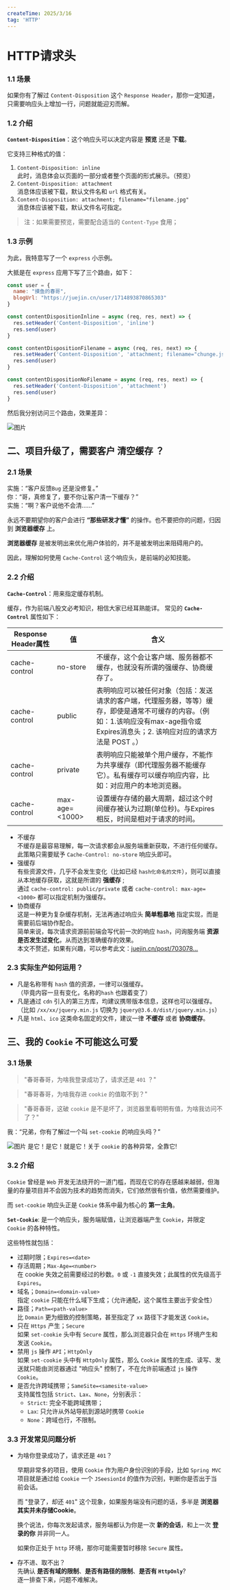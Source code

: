 ```yaml
---
createTime: 2025/3/16
tag: 'HTTP'
---
```

# HTTP请求头

### 1.1 场景

如果你有了解过 `Content-Disposition` 这个 `Response Header`，那你一定知道，只需要响应头上增加一行，问题就能迎刃而解。

### 1.2 介绍

**`Content-Disposition`**：这个响应头可以决定内容是 **预览** 还是 **下载**。

它支持三种格式的值：

1. `Content-Disposition: inline`  
    此时，消息体会以页面的一部分或者整个页面的形式展示。（预览）
2. `Content-Disposition: attachment`  
    消息体应该被下载，默认文件名和 `url` 格式有关。
3. `Content-Disposition: attachment; filename="filename.jpg"`  
    消息体应该被下载，默认文件名可指定。

> 注：如果需要预览，需要配合适当的 `Content-Type` 食用；

### 1.3 示例

为此，我特意写了一个 `express` 小示例。

大抵是在 `express` 应用下写了三个路由，如下：

```js
const user = {
  name: "摸鱼的春哥",
  blogUrl: "https://juejin.cn/user/1714893870865303"
}

const contentDispositionInline = async (req, res, next) => {
  res.setHeader('Content-Disposition', 'inline')
  res.send(user)
}

const contentDispositionFilename = async (req, res, next) => {
  res.setHeader('Content-Disposition', 'attachment; filename="chunge.json"')
  res.send(user)
}

const contentDispositionNoFilename = async (req, res, next) => {
  res.setHeader('Content-Disposition', 'attachment')
  res.send(user)
}

```

然后我分别访问三个路由，效果差异：

![图片](https://p3-juejin.byteimg.com/tos-cn-i-k3u1fbpfcp/9b92606d69564a6cb5fd1bdf0c005370~tplv-k3u1fbpfcp-zoom-in-crop-mark:4536:0:0:0.image)

二、项目升级了，需要客户 **清空缓存** ？
-----------------------

### 2.1 场景

实施：“客户反馈`Bug` 还是没修复。”  
你：“哥，真修复了，要不你让客户清一下缓存？”  
实施：“啊？客户说他不会清……”  

永远不要期望你的客户会进行 **“那些研发才懂”** 的操作。也不要把你的问题，归因到 **浏览器缓存** 上。

**浏览器缓存** 是被发明出来优化用户体验的，并不是被发明出来阻碍用户的。

因此，理解如何使用 `Cache-Control` 这个响应头，是前端的必知技能。

### 2.2 介绍

**`Cache-Control`**：用来指定缓存机制。

缓存，作为前端八股文必考知识，相信大家已经耳熟能详。 常见的 **`Cache-Control`** 属性如下：

| Response Header属性 | 值 | 含义 |
| --- | --- | --- |
| cache-control | no-store | 不缓存，这个会让客户端、服务器都不缓存，也就没有所谓的强缓存、协商缓存了。 |
| cache-control | public | 表明响应可以被任何对象（包括：发送请求的客户端，代理服务器，等等）缓存，即使是通常不可缓存的内容。（例如：1.该响应没有max-age指令或Expires消息头；2. 该响应对应的请求方法是 POST 。） |
| cache-control | private | 表明响应只能被单个用户缓存，不能作为共享缓存（即代理服务器不能缓存它）。私有缓存可以缓存响应内容，比如：对应用户的本地浏览器。 |
| cache-control | max-age=<1000> | 设置缓存存储的最大周期，超过这个时间缓存被认为过期(单位秒)。与Expires相反，时间是相对于请求的时间。 |

* 不缓存  
    不缓存是最容易理解，每一次请求都会从服务端重新获取，不进行任何缓存。  
    此策略只需要赋予 `Cache-Control: no-store` 响应头即可。
* 强缓存  
    有些资源文件，几乎不会发生变化（比如已经 `hash化命名的文件`），则可以直接从本地缓存获取，这就是所谓的 **强缓存** ;  
    通过 `cache-control: public/private` 或者 `cache-control: max-age=<1000>` 都可以指定机制为强缓存。
* 协商缓存  
    这是一种更为复杂缓存机制，无法再通过响应头 **简单粗暴地** 指定实现，而是需要前后端协作配合。  
    简单来说，每次请求资源前前端会写代前一次的响应 `hash`，问询服务端 **资源是否发生过变化**，从而达到准确缓存的效果。  
    本文不赘述，如果有兴趣，可以参考此文：[juejin.cn/post/703078…](https://juejin.cn/post/7030781324650610695 "https://juejin.cn/post/7030781324650610695")

### 2.3 实际生产如何运用？

* 凡是名称带有 `hash` 值的资源，一律可以强缓存。  
    （毕竟内容一旦有变化，名称的`hash` 也跟着变了）
* 凡是通过 `cdn` 引入的第三方库，均建议携带版本信息，这样也可以强缓存。  
    （比如 `/xx/xx/jquery.min.js` 切换为 `jquery@3.6.0/dist/jquery.min.js`）
* 凡是 `html`、`ico` 这类命名固定的文件，建议一律 **不缓存** 或者 **协商缓存**。

三、我的 `Cookie` 不可能这么可爱
----------------------

### 3.1 场景

> "春哥春哥，为啥我登录成功了，请求还是 `401` ？"

> "春哥春哥，为啥我存进 `cookie` 的值取不到？"

> "春哥春哥，这破 `cookie` 是不是坏了，浏览器里看明明有值，为啥我访问不了？"

我：“兄弟，你有了解过一个叫 `set-cookie` 的响应头吗？”

![图片](https://p3-juejin.byteimg.com/tos-cn-i-k3u1fbpfcp/48bf9bf38d94486498a7b33afd7d7766~tplv-k3u1fbpfcp-zoom-in-crop-mark:4536:0:0:0.image) 是它！是它！就是它！关于 `cookie` 的各种异常，全靠它!

### 3.2 介绍

`Cookie` 曾经是 `Web` 开发无法绕开的一道门槛，而现在它的存在感越来越弱，但海量的存量项目并不会因为技术的趋势而消失，它们依然很有价值，依然需要维护。

而 `set-cookie` 响应头正是 `Cookie` 体系中最为核心的 **第一主角**。

**`Set-Cookie`**: 是一个响应头，服务端赋值，让浏览器端产生 `Cookie`，并限定 `Cookie` 的各种特性。

这些特性就包括：

* 过期时限；`Expires=<date>`
* 存活周期；`Max-Age=<number>`  
    在 cookie 失效之前需要经过的秒数。`0` 或 `-1` 直接失效；此属性的优先级高于 `Expires`。
* 域名；`Domain=<domain-value>`  
    指定 `cookie` 只能在什么域下生成；（允许通配，这个属性主要出于安全性）
* 路径；`Path=<path-value>`  
    比 `Domain` 更为细致的控制策略，甚至指定了 `xx` 路径下才能发送 `Cookie`。
* 只在 `Https` 产生；`Secure`  
    如果 `set-cookie` 头中有 `Secure` 属性，那么浏览器只会在 `Https` 环境产生和发送 `Cookie`。
* 禁用 `js` 操作 `API`；`HttpOnly`  
    如果 `set-cookie` 头中有 `HttpOnly` 属性，那么 `Cookie` 属性的生成、读写、发送就只能由浏览器通过 "响应头" 控制了，不在允许前端通过 `js` 操作 `Cookie`。
* 是否允许跨域携带；`SameSite=<samesite-value>`  
    支持属性包括 `Strict`、`Lax`、`None`，分别表示：
  * `Strict`: 完全不能跨域携带；
  * `Lax`: 只允许从外站导航到源站时携带 `Cookie`
  * `None`：跨域也行，不限制。

### 3.3 开发常见问题分析

* 为啥你登录成功了，请求还是 `401`？

    早期非常多的项目，使用 `Cookie` 作为用户身份识别的手段，比如 `Spring MVC` 项目就是通过给 `Cookie` 一个 `JSeesionId` 的值作为识别，判断你是否出于当前会话。

    而 "登录了，却还 `401`" 这个现象，如果服务端没有问题的话，多半是 **浏览器其实并未存储Cookie**。

    换个说法，你每次发起请求，服务端都认为你是一次 **新的会话**，和上一次 **登录的你** 并非同一人。

    如果你正处于 `http` 环境，那你可能需要暂时移除 `Secure` 属性。

* 存不进、取不出？  
    先确认 **是否有域的限制**、**是否有路径的限制**、**是否有 `HttpOnly`**?  
    逐一排查下来，问题不难解决。
